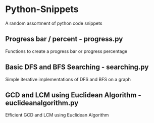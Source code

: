 # Python-Snippets
A random assortment of python code snippets

## Progress bar / percent - progress.py
Functions to create a progress bar or progress percentage

## Basic DFS and BFS Searching - searching.py
Simple iterative implementations of DFS and BFS on a graph

## GCD and LCM using Euclidean Algorithm - euclideanalgorithm.py
Efficient GCD and LCM using Euclidean Algorithm
